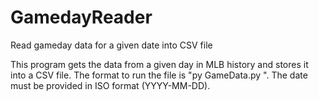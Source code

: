 # GamedayReader
Read gameday data for a given date into CSV file

This program gets the data from a given day in MLB history and stores it into a CSV file. The format to run the file is "py GameData.py <Date> <CSV Output File>". The date must be provided in ISO format (YYYY-MM-DD).
